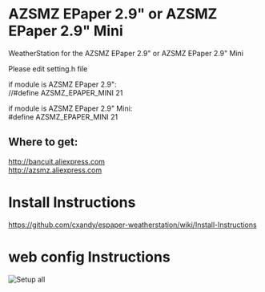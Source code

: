 # AZSMZ EPaper 2.9" or AZSMZ EPaper 2.9" Mini

WeatherStation for the AZSMZ EPaper 2.9" or AZSMZ EPaper 2.9" Mini

Please edit setting.h file

if module is AZSMZ EPaper 2.9":    
//#define AZSMZ_EPAPER_MINI   21  

if module is AZSMZ EPaper 2.9" Mini:    
#define AZSMZ_EPAPER_MINI   21  

## Where to get:
   http://bancuit.aliexpress.com     
   http://azsmz.aliexpress.com      


# Install Instructions
https://github.com/cxandy/espaper-weatherstation/wiki/Install-Instructions

# web config Instructions

![Setup all](resources/setup-all.jpg)

